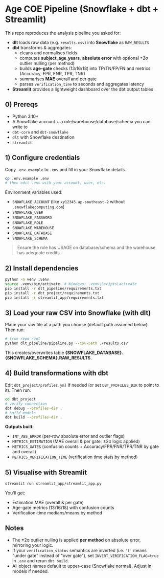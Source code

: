 # Age COE Pipeline (Snowflake + dbt + Streamlit)

This repo reproduces the analysis pipeline you asked for:
- **dlt** loads raw data (e.g. `results.csv`) into **Snowflake** as `RAW_RESULTS`
- **dbt** transforms & aggregates:
  - cleans and normalises fields
  - computes **subject_age_years**, **absolute error** with optional ±2σ outlier nulling (per method)
  - builds **age-gate** checks (13/16/18) into TP/TN/FP/FN and metrics (Accuracy, FPR, FNR, TPR, TNR)
  - summarises **MAE** overall and per gate
  - parses `verification_time` to seconds and aggregates latency
- **Streamlit** provides a lightweight dashboard over the dbt output tables

## 0) Prereqs

- Python 3.10+
- A Snowflake account + a role/warehouse/database/schema you can write to
- `dbt-core` and `dbt-snowflake`
- `dlt` with Snowflake destination
- `streamlit`

## 1) Configure credentials

Copy `.env.example` to `.env` and fill in your Snowflake details.

```bash
cp .env.example .env
# then edit .env with your account, user, etc.
```

Environment variables used:

- `SNOWFLAKE_ACCOUNT` (like `xy12345.ap-southeast-2` without `.snowflakecomputing.com`)
- `SNOWFLAKE_USER`
- `SNOWFLAKE_PASSWORD`
- `SNOWFLAKE_ROLE`
- `SNOWFLAKE_WAREHOUSE`
- `SNOWFLAKE_DATABASE`
- `SNOWFLAKE_SCHEMA`

> Ensure the role has USAGE on database/schema and the warehouse has adequate credits.

## 2) Install dependencies

```bash
python -m venv .venv
source .venv/bin/activate  # Windows: .venv\Scripts\activate
pip install -r dlt_pipeline/requirements.txt
pip install -r dbt_project/requirements.txt
pip install -r streamlit_app/requirements.txt
```

## 3) Load your raw CSV into Snowflake (with dlt)

Place your raw file at a path you choose (default path assumed below). Then run:

```bash
# from repo root
python dlt_pipeline/pipeline.py --csv-path ./results.csv
```

This creates/overwrites table **{SNOWFLAKE_DATABASE}.{SNOWFLAKE_SCHEMA}.RAW_RESULTS**.

## 4) Build transformations with dbt

Edit `dbt_project/profiles.yml` if needed (or set `DBT_PROFILES_DIR` to point to it). Then run:

```bash
cd dbt_project
# verify connection
dbt debug --profiles-dir .
# build models
dbt build --profiles-dir .
```

**Outputs built:**

- `INT_ABS_ERROR` (per-row absolute error and outlier flags)
- `METRICS_ESTIMATION` (MAE overall & per gate; ±2σ logic applied)
- `METRICS_GATES` (confusion counts + Accuracy/FPR/FNR/TPR/TNR by gate and overall)
- `METRICS_VERIFICATION_TIME` (verification time stats by method)

## 5) Visualise with Streamlit

```bash
streamlit run streamlit_app/streamlit_app.py
```

You’ll get:
- Estimation MAE (overall & per gate)
- Age-gate metrics (13/16/18) with confusion counts
- Verification-time medians/means by method

## Notes

- The ±2σ outlier nulling is applied **per method** on absolute error, mirroring your logic.
- If your `verification_status` semantics are inverted (i.e. `'t'` means "under gate" instead of "over gate"), set `INVERT_VERIFICATION_FLAG=true` in `.env` and rerun `dbt build`.
- All object names default to upper-case (Snowflake normal). Adjust in models if needed.
